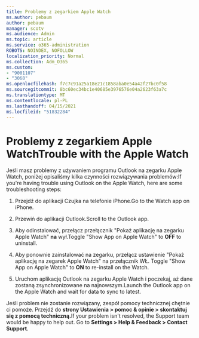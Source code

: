 ```yaml
---
title: Problemy z zegarkiem Apple Watch
ms.author: pebaum
author: pebaum
manager: scotv
ms.audience: Admin
ms.topic: article
ms.service: o365-administration
ROBOTS: NOINDEX, NOFOLLOW
localization_priority: Normal
ms.collection: Adm_O365
ms.custom:
- "9001107"
- "3068"
ms.openlocfilehash: f7c7c91a25a18e21c1858aba0e54a42f27bc0f58
ms.sourcegitcommit: 8bc60ec34bc1e40685e3976576e04a2623f63a7c
ms.translationtype: MT
ms.contentlocale: pl-PL
ms.lasthandoff: 04/15/2021
ms.locfileid: "51832284"
---
```

# <a name="trouble-with-the-apple-watch"></a><span data-ttu-id="0f043-102">Problemy z zegarkiem Apple Watch</span><span class="sxs-lookup"><span data-stu-id="0f043-102">Trouble with the Apple Watch</span></span>

<span data-ttu-id="0f043-103">Jeśli masz problemy z używaniem programu Outlook na zegarku Apple Watch, poniżej opisaliśmy kilka czynności rozwiązywania problemów:</span><span class="sxs-lookup"><span data-stu-id="0f043-103">If you're having trouble using Outlook on the Apple Watch, here are some troubleshooting steps:</span></span> 

1. <span data-ttu-id="0f043-104">Przejdź do aplikacji Czujka na telefonie iPhone.</span><span class="sxs-lookup"><span data-stu-id="0f043-104">Go to the Watch app on iPhone.</span></span>

2. <span data-ttu-id="0f043-105">Przewiń do aplikacji Outlook.</span><span class="sxs-lookup"><span data-stu-id="0f043-105">Scroll to the Outlook app.</span></span>

3. <span data-ttu-id="0f043-106">Aby odinstalować, przełącz przełącznik "Pokaż aplikację na zegarku Apple Watch" **na** wył.</span><span class="sxs-lookup"><span data-stu-id="0f043-106">Toggle "Show App on Apple Watch" to **OFF** to uninstall.</span></span>

4. <span data-ttu-id="0f043-107">Aby ponownie zainstalować na zegarku, przełącz ustawienie "Pokaż aplikację na zegarek Apple Watch" na przełącznik WŁ. </span><span class="sxs-lookup"><span data-stu-id="0f043-107">Toggle "Show App on Apple Watch" to **ON** to re-install on the Watch.</span></span>

5. <span data-ttu-id="0f043-108">Uruchom aplikację Outlook na zegarku Apple Watch i poczekaj, aż dane zostaną zsynchronizowane na najnowszym.</span><span class="sxs-lookup"><span data-stu-id="0f043-108">Launch the Outlook app on the Apple Watch and wait for data to sync to latest.</span></span> 

<span data-ttu-id="0f043-109">Jeśli problem nie zostanie rozwiązany, zespół pomocy technicznej chętnie ci pomoże. Przejdź do **strony Ustawienia > pomoc & opinie > skontaktuj się z pomocą techniczną.**</span><span class="sxs-lookup"><span data-stu-id="0f043-109">If your problem isn't resolved, the Support team would be happy to help out. Go to **Settings > Help & Feedback > Contact Support**.</span></span> 